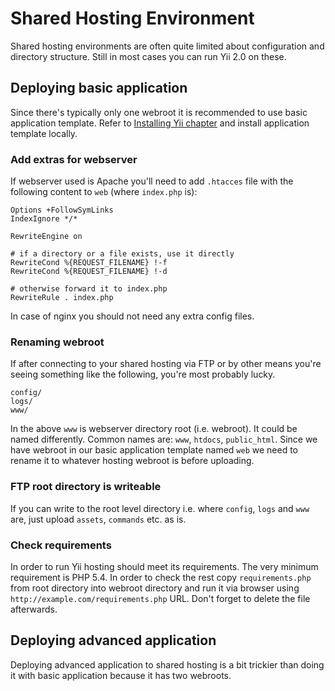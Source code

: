 Shared Hosting Environment
==========================

Shared hosting environments are often quite limited about configuration and directory structure. Still in most cases
you can run Yii 2.0 on these.

Deploying basic application
---------------------------

Since there's typically only one webroot it is recommended to use basic application template. Refer to
[Installing Yii chapter](start-installation.md) and install application template locally.

### Add extras for webserver

If webserver used is Apache you'll need to add `.htacces` file with the following content to `web`
(where `index.php` is):

```
Options +FollowSymLinks
IndexIgnore */*

RewriteEngine on

# if a directory or a file exists, use it directly
RewriteCond %{REQUEST_FILENAME} !-f
RewriteCond %{REQUEST_FILENAME} !-d

# otherwise forward it to index.php
RewriteRule . index.php
```

In case of nginx you should not need any extra config files.

### Renaming webroot

If after connecting to your shared hosting via FTP or by other means you're seeing something like the following, you're
most probably lucky.
 
```
config/
logs/
www/
```

In the above `www` is webserver directory root (i.e. webroot). It could be named differently. Common names are: `www`,
`htdocs`, `public_html`. Since we have webroot in our basic application template named `web` we need to rename it to
whatever hosting webroot is before uploading.

### FTP root directory is writeable

If you can write to the root level directory i.e. where `config`, `logs` and `www` are, just upload `assets`, `commands`
etc. as is.

### Check requirements

In order to run Yii hosting should meet its requirements. The very minimum requirement is PHP 5.4. In order to check
the rest copy `requirements.php` from root directory into webroot directory and run it via browser using
`http://example.com/requirements.php` URL. Don't forget to delete the file afterwards.


Deploying advanced application
------------------------------

Deploying advanced application to shared hosting is a bit trickier than doing it with basic application because it has
two webroots.